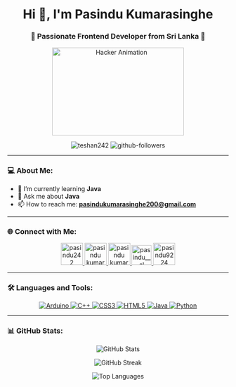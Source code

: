 <h1 align="center">Hi 👋, I'm Pasindu Kumarasinghe</h1>
<h3 align="center">🌟 Passionate Frontend Developer from Sri Lanka 🌟</h3>

<p align="center">
  <img src="https://www.gifcen.com/wp-content/uploads/2023/07/hacker-gif-8.gif" alt="Hacker Animation" width="300" height="200" />
</p>

<p align="center">
  <img src="https://komarev.com/ghpvc/?username=teshan242&label=Profile%20views&color=0e75b6&style=flat" alt="teshan242" /> 
  <img src="https://img.shields.io/github/followers/teshan242?label=Followers&style=social" alt="github-followers" />
</p>

---

### 💻 About Me:

- 🌱 I’m currently learning **Java**
- 💬 Ask me about **Java**
- 📫 How to reach me: **[pasindukumarasinghe200@gmail.com](mailto:pasindukumarasinghe200@gmail.com)**

---

### 🌐 Connect with Me:

<p align="center">
  <a href="https://twitter.com/pasindu242" target="_blank">
    <img src="https://cliply.co/wp-content/uploads/2021/09/CLIPLY_372109260_TWITTER_LOGO_400.gif" alt="pasindu242" height="50" width="50"  />
  </a>
  <a href="https://www.linkedin.com/in/pasindu-kumarasinghe-17b46431b" target="_blank">
    <img src="https://cliply.co/wp-content/uploads/2021/02/372102050_LINKEDIN_ICON_TRANSPARENT_1080.gif" alt="pasindu kumarasinghe" height="50" width="50" />
  </a>
  <a href="https://www.facebook.com/share/oGAehVzh8WCpW9MU/?mibextid=qi2Omg" target="_blank">
    <img  src="https://cliply.co/wp-content/uploads/2021/09/CLIPLY_142110010_ORGANIC_FB_ICON_400.gif" alt="pasindu kumarasinghe" height="50" width="50" />
  </a>
  <a href="https://instagram.com/pasindu__sl" target="_blank">
    <img src="https://media.tenor.com/QsaxvK8W_AoAAAAj/araslot-instagram.gif" alt="pasindu__sl" height="45" width="45" />
  </a>
  <a href="https://discord.gg/Jg9trAGy" target="_blank">
    <img src="https://cliply.co/wp-content/uploads/2021/08/372108630_DISCORD_LOGO_400.gif" alt="pasindu9224" height="50" width="50" />
  </a>
</p>

---

### 🛠️ Languages and Tools:

<p align="center">
  <a href="https://www.arduino.cc/" target="_blank" rel="noreferrer">
    <img src="https://img.shields.io/badge/Arduino-00979D?style=for-the-badge&logo=arduino&logoColor=white" alt="Arduino" />
  </a> 
  <a href="https://www.w3schools.com/cpp/" target="_blank" rel="noreferrer">
    <img src="https://img.shields.io/badge/C++-00599C?style=for-the-badge&logo=c%2B%2B&logoColor=white" alt="C++" />
  </a>
  <a href="https://www.w3schools.com/css/" target="_blank" rel="noreferrer">
    <img src="https://img.shields.io/badge/CSS3-1572B6?style=for-the-badge&logo=css3&logoColor=white" alt="CSS3" />
  </a>
  <a href="https://www.w3.org/html/" target="_blank" rel="noreferrer">
    <img src="https://img.shields.io/badge/HTML5-E34F26?style=for-the-badge&logo=html5&logoColor=white" alt="HTML5" />
  </a> 
  <a href="https://www.java.com" target="_blank" rel="noreferrer">
    <img src="https://img.shields.io/badge/Java-007396?style=for-the-badge&logo=java&logoColor=white" alt="Java" />
  </a> 
  <a href="https://www.python.org" target="_blank" rel="noreferrer">
    <img src="https://img.shields.io/badge/Python-3776AB?style=for-the-badge&logo=python&logoColor=white" alt="Python" />
  </a>
</p>

---

### 📊 GitHub Stats:

<p align="center">
  <img src="https://github-readme-stats.vercel.app/api?username=teshan242&show_icons=true&theme=tokyonight" alt="GitHub Stats" />
</p>

<p align="center">
  <img src="https://github-readme-streak-stats.herokuapp.com/?user=teshan242&theme=tokyonight" alt="GitHub Streak" />
</p>

<p align="center">
  <img src="https://github-readme-stats.vercel.app/api/top-langs/?username=teshan242&layout=compact&theme=tokyonight" alt="Top Languages" />
</p>
